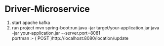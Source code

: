 # Driver-Microservice
1) start apache kafka
2) run project
   mvn spring-boot:run
  java -jar target/your-application.jar
  java -jar your-application.jar --server.port=8081   
portman :- ( POST )http://localhost:8080/location/update

